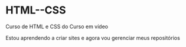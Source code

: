 # HTML--CSS
Curso de HTML e CSS do Curso em vídeo

Estou aprendendo a criar sites e agora vou gerenciar meus repositórios
